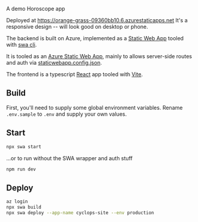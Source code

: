A demo Horoscope app

Deployed at https://orange-grass-09360bb10.6.azurestaticapps.net
It's a responsive design -- will look good on desktop or phone.

The backend is built on Azure, implemented as a [Static Web App](https://azure.microsoft.com/en-us/products/app-service/static) tooled with [swa cli](https://azure.github.io/static-web-apps-cli/).

It is tooled as an [Azure Static Web App](https://azure.microsoft.com/en-us/products/app-service/static), mainly to allows server-side routes and auth via [staticwebapp.config.json](/hillscottc/cyclops/blob/main/staticwebapp.config.json).

The frontend is a typescript [React](https://react.dev) app tooled with [Vite](https://vite.dev).

## Build

First, you'll need to supply some global environment variables. Rename `.env.sample` to `.env` and supply your own values.

## Start

```bash
npx swa start
```

...or to run without the SWA wrapper and auth stuff

```bash
npm run dev
```

## Deploy

```bash
az login
npx swa build
npx swa deploy --app-name cyclops-site --env production
```
